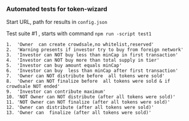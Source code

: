 ### Automated tests for token-wizard 
Start URL, path for results in ```config.json```

Test suite #1 , starts with command ```npm run -script test1```
```
1.  'Owner  can create crowdsale,no whitelist,reserved'
2.  'Warning presents if investor try to buy from foreign network'
3.  'Investor can NOT buy less than minCap in first transaction'
4.  'Investor can NOT buy more than total supply in tier'
5.  'Investor can buy amount equals minCap'
6.  'Investor can buy  less than minCap after first transaction'
7.  'Owner can NOT distribute before  all tokens were sold'
8.  'Owner can NOT finalize before  all tokens were sold & if crowdsale NOT ended'
9.  'Investor can contribute maximum'
10. 'NOT Owner can NOT distribute (after all tokens were sold)'
11. 'NOT Owner can NOT finalize (after all tokens were sold)'
12. 'Owner can distribute (after all tokens were sold)'
13. 'Owner can  finalize (after all tokens were sold)'
```



 
 
 
 